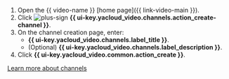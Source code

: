 1. Open the {{ video-name }} [home page]({{ link-video-main }}).
1. Click ![plus-sign](../../_assets/console-icons/plus.svg) **{{ ui-key.yacloud_video.channels.action_create-channel }}**.
1. On the channel creation page, enter:
    * **{{ ui-key.yacloud_video.channels.label_title }}**.
    * (Optional) **{{ ui-key.yacloud_video.channels.label_description }}**.
1. Click **{{ ui-key.yacloud_video.common.action_create }}**.

[Learn more about channels](../../video/concepts/index.md#channels)
